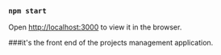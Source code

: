 ### `npm start`
Open [http://localhost:3000](http://localhost:3000) to view it in the browser.

###it's the front end of the projects management application. 
